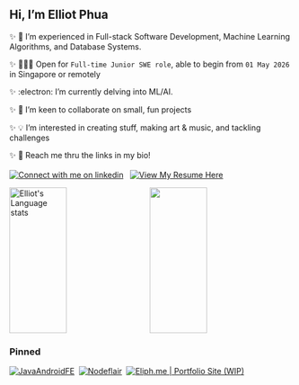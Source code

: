 
 ## Hi, I’m Elliot Phua  

 ✨ 🎨 I’m experienced in Full-stack Software Development, Machine Learning Algorithms, and Database Systems. 
   
 ✨ 👨🏻‍💻 Open for `Full-time Junior SWE role`, able to begin from `01 May 2026` in Singapore or remotely  
   
 ✨ :electron: I’m currently delving into ML/AI.
   
 ✨ 💾 I’m keen to collaborate on small, fun projects
 
 ✨ 💡 I’m interested in creating stuff, making art & music, and tackling challenges  
   
 ✨ 📱 Reach me thru the links in my bio!\
 \
 <a rel="noopener" target="_blank" href="https://www.linkedin.com/in/elliotphua"><img src="https://img.shields.io/badge/LinkedIn-3572A5?style=for-the-badge&logo=linkedin&logoColor=white#gh-light-mode-only" alt="Connect with me on linkedin" ></a>
 &nbsp;
 <a rel="noopener" target="_blank" href="https://github.com/ElliotMonde/ElliotMonde/blob/main/ElliotPhua_Feb2025_Resume.pdf"><img src="https://img.shields.io/badge/resume%20(Feb%202025)-ce47eb?style=for-the-badge&logo=googledocs&logoColor=white#gh-light-mode-only" alt="View My Resume Here" ></a>
 <br/>
 <div style="display:flex;flex:row;height:259;">
 <img style="height:inherit;" width="45%" src="https://github-readme-stats-git-masterrstaa-rickstaa.vercel.app/api/top-langs/?username=ElliotMonde&layout=compact&langs_count=8&role=owner,collaborator&theme=synthwave&hide=c%2B%2B,ejs,scss,css" alt="Elliot's Language stats"/>
  &nbsp;&nbsp;&nbsp;&nbsp;&nbsp;&nbsp;
  <img style="height:inherit;" width="45%" align="left" src="https://github-readme-stats.vercel.app/api?username=ElliotMonde&count_private=true&show_icons=true&hide_rank=true&theme=synthwave&include_all_commits=true" />

 </div>
   

<h3>Pinned</h3>

<a rel="noopener" target="_blank" href="https://github.com/ElliotMonde/JavaAndroidFE">![JavaAndroidFE](https://github-readme-stats.vercel.app/api/pin/?username=ElliotMonde&repo=JavaAndroidFE&theme=tokyonight)</a>
&nbsp;<a target="_blank" href="https://github.com/ElliotMonde/Nodeflair_assessment">![Nodeflair](https://github-readme-stats.vercel.app/api/pin/?username=ElliotMonde&repo=Nodeflair_assessment&theme=tokyonight)</a>
&nbsp;<a target="_blank" href="https://eliph.me">![Eliph.me | Portfolio Site (WIP)](https://github-readme-stats.vercel.app/api/pin/?username=ElliotMonde&repo=eliph.me&theme=tokyonight)</a>

<!---
ElliotMonde/ElliotMonde is a ✨ special ✨ repository because its `README.md` (this file) appears on your GitHub profile.
You can click the Preview link to take a look at your changes.
--->

